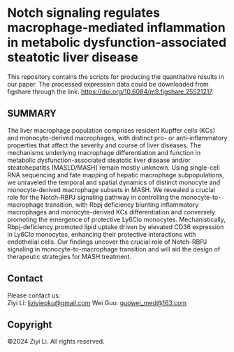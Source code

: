 # Notch signaling regulates macrophage-mediated inflammation in metabolic dysfunction-associated steatotic liver disease

This repository contains the scripts for producing the quantitative results in our paper. The processed expression data could be downloaded from figshare through the link: https://doi.org/10.6084/m9.figshare.25521217.

## SUMMARY
The liver macrophage population comprises resident Kupffer cells (KCs) and monocyte-derived macrophages, with distinct pro- or anti-inflammatory properties that affect the severity and course of liver diseases. The mechanisms underlying macrophage differentiation and function in metabolic dysfunction-associated steatotic liver disease and/or steatohepatitis (MASLD/MASH) remain mostly unknown. Using single-cell RNA sequencing and fate mapping of hepatic macrophage subpopulations, we unraveled the temporal and spatial dynamics of distinct monocyte and monocyte-derived macrophage subsets in MASH. We revealed a crucial role for the Notch-RBPJ signaling pathway in controlling the monocyte-to-macrophage transition, with Rbpj deficiency blunting inflammatory macrophages and monocyte-derived KCs differentiation and conversely promoting the emergence of protective Ly6Clo monocytes. Mechanistically, Rbpj-deficiency promoted lipid uptake driven by elevated CD36 expression in Ly6Clo monocytes, enhancing their protective interactions with endothelial cells. Our findings uncover the crucial role of Notch-RBPJ signaling in monocyte-to-macrophage transition and will aid the design of therapeutic strategies for MASH treatment.

## Contact
Please contact us:  
Ziyi Li: liziyiepku@gmail.com
Wei Guo: guowei_med@163.com

## Copyright
©2024 Ziyi Li. All rights reserved.
